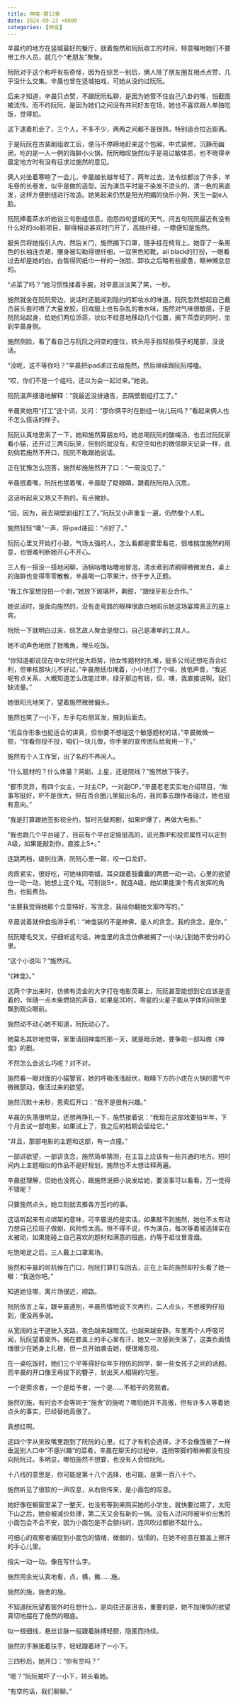 ```yaml
---
title: 神龛-第12章
date: 2024-09-23 +0800
categories: [神龛]
---
```


辛晨约的地方在竖城最好的餐厅，就着施然和阮阮收工的时间，特意嘱咐她们不要带工作人员，就几个“老朋友”聚聚。

阮阮对于这个称呼有些奇怪，因为在综艺一别后，俩人除了朋友圈互相点点赞，几乎没什么交集。辛晨也曾在竖城拍戏，可她从没约过阮阮。

后来才知道，辛晨只点赞，不跟阮阮私聊，是因为她管不住自己八卦的嘴，怕截图被流传。而不约阮阮，是因为她们之间没有共同好友在场，她也不喜欢跟人单独吃饭，觉得尬。

这下逮着机会了，三个人，不多不少，两两之间都不是很熟，特别适合拉近距离。

于是阮阮在古装剧组收工后，便马不停蹄地赶来这个包厢，中式装修，沉静而幽闭，吃的是一人一例的海鲜小火锅，阮阮暗叹施然似乎是易过敏体质，也不晓得辛晨定地方时有没有征求过施然的意见。

俩人对坐着寒暄了一会儿，辛晨越长越年轻了，两年过去，法令纹都淡了许多，羊毛卷的长卷发，似乎是做的造型。因为演员平时是不染发不烫头的，清一色的黑直发，这样方便剧组进行妆造。她笑起来仍然是阳光明媚的快乐小狗，天生一副e人脸。

阮阮捧着茶水听她说三句剧组信息，抱怨四句竖城的天气，问五句阮阮最近有没有什么好的do脸项目，聊得相谈甚欢时门开了，高挑纤细，一瞟便知是施然。

服务员将她指引入内，然后关门，施然摘下口罩，随手挂在椅背上。她穿了一条黑色的长袖连衣裙，腰身被勾勒得很纤细，一双黑色短靴，all black的打扮，一眼看过去却是她的白。白皙得同纸巾一样的一张脸，卸妆之后略有些疲惫，眼神懒怠怠的。

“点菜了吗？”她习惯性揉着手腕，对辛晨淡淡笑了笑，一秒。

施然就坐在阮阮旁边，说话时还能闻到隐约的卸妆水的味道。阮阮忽然想起自己戴古装头套时喷了大量发胶，旧戏服上也有杂乱的香水味，施然对气味很敏感，于是阮阮站起身，给她们两位添茶，状似不经意地移动几个位置，搁下茶壶的同时，坐到辛晨身侧。

施然侧脸，看了看自己与阮阮之间空的座位，转头用手指轻抬筷子的尾部，没说话。

“没呢，这不等你吗？”辛晨把ipad递过去给施然，然后继续跟阮阮唠嗑。

“哎，你们不是一个组吗，还以为会一起过来。”她说。

阮阮温声细语地解释：“我最近没排通告，去隔壁剧组打工了。”

辛晨笑她用“打工”这个词，又问：“那你俩平时在剧组一块儿玩吗？”看起来俩人也不怎么搭话的样子。

阮阮认真地思索了一下，她和施然算朋友吗，她总喝阮阮的酸梅汤，也去过阮阮家看小猫，还开过三两句玩笑，但别的就没有，和空空如也的微信聊天记录一样，此刻倘若施然不开口，阮阮不敢跟她说话。

正在犹豫怎么回答，施然却施施然开了口：“一周没见了。”

辛晨抿着嘴，阮阮也抿着嘴，辛晨眨了眨眼睛，跟着阮阮陷入沉思。

这话听起来又熟又不熟的，有点微妙。

“因，因为，我去隔壁剧组打工了。”阮阮又小声重复一遍，仍然像个人机。

施然轻轻“噢”一声，将ipad递回：“点好了。”

阮阮心里又开始打小鼓，气场太强的人，怎么看都是雾里看花，很难揣度施然的用意，也很难判断她开心不开心。

三人有一搭没一搭地闲聊，汤锅咕噜咕噜地冒泡，清水煮到浓稠得微微发白，桌上的海鲜也变得零零散散，辛晨喝一口苹果汁，终于步入正题。

“我工作室想投拍一个剧，”她放下玻璃杯，齁甜，“跟绿牙影业合作。”

她说话时，是面向施然的，没有走弯路的眼神很直白地昭示她这场宴席真正的座上宾。

阮阮一下就明白过来，综艺故人聚会是借口，自己是凑单的工具人。

她不动声色地抿了抿嘴角，埋头吃饭。

“你知道都说现在中女时代是大趋势，拍女性题材的扎堆，挺多公司还想吃百合红利，但审核那块儿不好过，”辛晨用纸巾掩着，小小地打了个嗝，放低声音，“我这呢有点关系，大概知道怎么改能过审，绿牙那边有钱，但，嗐，我直接说啊，我们缺流量。”

她很阳光地笑了，望着施然微微偏头。

施然也笑了一小下，左手勾右侧耳发，掖到后面去。

“而且你形象也挺适合的讲真，但你要不想碰这个敏感题材的话，”辛晨微微一顿，“你看你投不投，咱们一块儿做，你手里的宣传团队给我用一下。”

施然有个人工作室，出了名的不养闲人。

“什么题材的？什么体量？网剧，上星，还是院线？”施然放下筷子。

“都市灵异，有四个女主，一对主CP，一对副CP，”辛晨老老实实地介绍项目，“故事写挺好，IP不是很大，但在百合圈儿里挺出名的，我同事去跟作者碰过，她也挺有意向。”

“我是打算跟她签影视全约，暂时先做网剧，如果IP爆了，再做大电影。”

“我也跟几个平台碰了，目前有个平台定级挺高的，说光靠IP和投资属性可以定到A级，如果能敲到你，直接上S+。”

连跳两档，级别拉满，阮阮心里一颠，咬一口龙虾。

肉质紧实，很好吃，可她味同嚼蜡，耳朵跟着鼓囊囊的两腮一动一动，心里的欲望也一动一动，她想上这个戏。可别说S+，就连A级，她如果能演个有点发挥的角色，也挺费劲。

“主要我觉得她那个立意特好，写贪念，我给你翻她文案咋写的。”

辛晨说着就伸食指滑手机：“神龛装的不是神佛，是人的贪念，我的贪念，是你。”

阮阮睫毛交叉，仔细听这句话，神龛里的贪念仿佛被搁了一小块儿到她不安分的心里。

“这个小说叫？”施然问。

“《神龛》。”

这两个字出来时，仿佛有烫金的大字打在电影荧幕上，阮阮甚至能想到它应该是竖着的，伴随一点木柴燃烧的声音，如果是3D的，零星的火星子能从字体的间隙里飘到观众眼前。

施然动不动心她不知道，阮阮动心了。

她莫名其妙地觉得，家里请回神龛的那一天，就是暗示她，要争取一部叫做《神龛》的剧。

不然怎么会这么巧呢？对不对。

施然看一眼对面的小猫警官，她的呼吸浅浅起伏，眼睛下方的小痣在火锅的雾气中微微颤动，像活过来的欲望。

施然沉默十来秒，思索后开口：“我不是很有兴趣。”

辛晨的失落很明显，还想再挣扎一下，施然接着说：“我现在这部戏要拍半年，下个月去试一部电影，如果试上了，我之后的档期会留给它。”

“并且，那部电影的主题和这部，有一点撞。”

一部讲欲望，一部讲贪念，施然简单猜测，在主旨上应该有一些共通的地方。短时间内上主题相似的作品不是好规划，施然也不太想诠释两遍。

辛晨挺理解，但她也没死心，跟施然说把小说发给她，要没事可以看看，万一觉得不错呢？

只要施然点头，她立刻就去推各方签约的事。

这话听起来有点绑架的意味，可辛晨说的是实话，如果敲不到施然，她也不太有动力想自己拉班子做剧，风险性太高。但不得不说，作为演员，每次等着被选择实在太被动，如果能碰上自己喜欢的题材和满意的班底，约等于祖坟冒青烟。

吃饱喝足之后，三人戴上口罩离场。

施然和辛晨的司机候在门口，阮阮打算打车回去，正在上车的施然却拧头看了她一眼：“我送你吧。”

知道她住哪，离片场很近，顺路。

阮阮依言上车，跟辛晨道别，辛晨热情地说下次再约，二人点头，不想被狗仔拍到，便没再多说。

从宽阔的主干道驶入支路，夜色越来越暗沉，也越来越安静。车里两个人呼吸可闻，阮阮望着窗外，搁在膝盖上的手心里有汗，她又一次感到失落了，这类负面情绪很少在她身上扎根，但一旦开始袭击她，便很难忽视。

在一桌吃饭时，她们三个平等得好似年岁相仿的同学，聊一些女孩子之间的话题。而辛晨的开口像王母拔下的簪子，划出天人相隔的沟堑。

一个是索求者，一个是给予者，一个是……不相干的旁观者。

施然的施，有时会不会等同于“施舍”的施呢？哪怕她并不高傲，但有许多人等着她点头的事实，已经替她高傲了。

真想红啊。

这四个字从吴玫嘴里跑到了阮阮的心里。红了才有机会选择，才不会像饿极了一样垂涎别人口中“不感兴趣”的菜肴，辛晨在聊天的过程中，连捎带脚的眼神都没有投向阮阮过。多明显，哪怕施然不想要，也没有人会给阮阮。

十八线的意思是，你可能是第十八个选择，也可能，是第一百八十个。

施然听见了很软的一声叹息，从右侧传来，是小面包的叹息。

她好像在橱窗里呆了一整天，也没有等到来购买她的小学生，就快要过期了，太阳下山之后，她会被减价处理，第二天又会有新的一锅。没有人过问将被半价出售的小面包会不会不安，因为小面包是不会颤抖的，连风吹过都掀不起什么。

可细心的观察者捕捉到小面包的情绪，微弱的，怯懦的，在她不经意在膝盖上擦汗的手心儿里。

指尖一动一动，像在写什么字。

施然用余光认真地看，点，横，撇……施。

施然的施，施舍的施。

不知道阮阮望着窗外时在想什么，是向往还是沮丧，重要的是，她不加掩饰的欲望真切地摆在了施然的眼底。

似一根细线，悬丝诊脉一般跟着脉搏轻颤，隐匿而持续。

施然的手腕抵着扶手，轻轻蹭着转了一小下。

三四秒后，她开口：“你有空吗？”

“嗯？”阮阮被吓了一小下，转头看她。

“有空的话，我们聊聊。”

